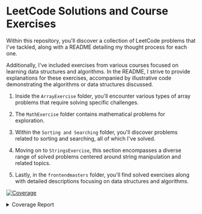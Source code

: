 # LeetCode Solutions and Course Exercises

Within this repository, you'll discover a collection of LeetCode problems that I've tackled, along with a README detailing my thought process for each one.

Additionally, I've included exercises from various courses focused on learning data structures and algorithms. In the README, I strive to provide explanations for these exercises, accompanied by illustrative code demonstrating the algorithms or data structures discussed.

1) Inside the `ArrayExercise` folder, you'll encounter various types of array problems that require solving specific challenges.

2) The `MathExercise` folder contains mathematical problems for exploration.

3) Within the `Sorting and Searching` folder, you'll discover problems related to sorting and searching, all of which I've solved.

4) Moving on to `StringsExercise`, this section encompasses a diverse range of solved problems centered around string manipulation and related topics.

5) Lastly, in the `frontendmasters` folder, you'll find solved exercises along with detailed descriptions focusing on data structures and algorithms.


<!-- Pytest Coverage Comment:Begin -->
<a href="https://github.com/danoshi/Leetcode-exercises/blob/main/README.md"><img alt="Coverage" src="https://img.shields.io/badge/Coverage-96%25-brightgreen.svg" /></a><details><summary>Coverage Report </summary><table><tr><th>File</th><th>Stmts</th><th>Miss</th><th>Cover</th><th>Missing</th></tr><tbody><tr><td colspan="5"><b>ArrayExercise/Best_Time_to_Buy_and_Sell_Stock_II</b></td></tr><tr><td>&nbsp; &nbsp;<a href="https://github.com/danoshi/Leetcode-exercises/blob/main/ArrayExercise/Best_Time_to_Buy_and_Sell_Stock_II/BestTimetoBuyandSellStockII.py">BestTimetoBuyandSellStockII.py</a></td><td>9</td><td>0</td><td>100%</td><td>&nbsp;</td></tr><tr><td colspan="5"><b>ArrayExercise/Contains_Duplicate</b></td></tr><tr><td>&nbsp; &nbsp;<a href="https://github.com/danoshi/Leetcode-exercises/blob/main/ArrayExercise/Contains_Duplicate/containsDuplicate.py">containsDuplicate.py</a></td><td>21</td><td>0</td><td>100%</td><td>&nbsp;</td></tr><tr><td colspan="5"><b>ArrayExercise/Intersection_of_Two_Arrays_II</b></td></tr><tr><td>&nbsp; &nbsp;<a href="https://github.com/danoshi/Leetcode-exercises/blob/main/ArrayExercise/Intersection_of_Two_Arrays_II/intersectionOfTwoArrays.py">intersectionOfTwoArrays.py</a></td><td>11</td><td>0</td><td>100%</td><td>&nbsp;</td></tr><tr><td colspan="5"><b>ArrayExercise/Max_Consecutive_Ones</b></td></tr><tr><td>&nbsp; &nbsp;<a href="https://github.com/danoshi/Leetcode-exercises/blob/main/ArrayExercise/Max_Consecutive_Ones/MaxConsecutiveOnes.py">MaxConsecutiveOnes.py</a></td><td>14</td><td>0</td><td>100%</td><td>&nbsp;</td></tr><tr><td colspan="5"><b>ArrayExercise/Move_Zeroes</b></td></tr><tr><td>&nbsp; &nbsp;<a href="https://github.com/danoshi/Leetcode-exercises/blob/main/ArrayExercise/Move_Zeroes/moveZeros.py">moveZeros.py</a></td><td>28</td><td>1</td><td>1</td><td><a href="https://github.com/danoshi/Leetcode-exercises/blob/main/ArrayExercise/Move_Zeroes/moveZeros.py#L 96%"> 96%</a></td></tr><tr><td colspan="5"><b>ArrayExercise/Plus_One</b></td></tr><tr><td>&nbsp; &nbsp;<a href="https://github.com/danoshi/Leetcode-exercises/blob/main/ArrayExercise/Plus_One/plusOne.py">plusOne.py</a></td><td>14</td><td>0</td><td>100%</td><td>&nbsp;</td></tr><tr><td colspan="5"><b>ArrayExercise/Remove_Duplicates_from_Sorted_Array</b></td></tr><tr><td>&nbsp; &nbsp;<a href="https://github.com/danoshi/Leetcode-exercises/blob/main/ArrayExercise/Remove_Duplicates_from_Sorted_Array/duplicateItemLeetcodeSolution.py">duplicateItemLeetcodeSolution.py</a></td><td>10</td><td>0</td><td>100%</td><td>&nbsp;</td></tr><tr><td>&nbsp; &nbsp;<a href="https://github.com/danoshi/Leetcode-exercises/blob/main/ArrayExercise/Remove_Duplicates_from_Sorted_Array/removeDuplicateItem.py">removeDuplicateItem.py</a></td><td>12</td><td>0</td><td>100%</td><td>&nbsp;</td></tr><tr><td colspan="5"><b>ArrayExercise/Remove_Element</b></td></tr><tr><td>&nbsp; &nbsp;<a href="https://github.com/danoshi/Leetcode-exercises/blob/main/ArrayExercise/Remove_Element/RemoveElement.py">RemoveElement.py</a></td><td>10</td><td>0</td><td>100%</td><td>&nbsp;</td></tr><tr><td colspan="5"><b>ArrayExercise/Rotate_Array</b></td></tr><tr><td>&nbsp; &nbsp;<a href="https://github.com/danoshi/Leetcode-exercises/blob/main/ArrayExercise/Rotate_Array/rotatearray.py">rotatearray.py</a></td><td>14</td><td>0</td><td>100%</td><td>&nbsp;</td></tr><tr><td colspan="5"><b>ArrayExercise/Single_Number</b></td></tr><tr><td>&nbsp; &nbsp;<a href="https://github.com/danoshi/Leetcode-exercises/blob/main/ArrayExercise/Single_Number/singleNumber.py">singleNumber.py</a></td><td>9</td><td>0</td><td>100%</td><td>&nbsp;</td></tr><tr><td colspan="5"><b>ArrayExercise/Squares_of_a_Sorted_Array</b></td></tr><tr><td>&nbsp; &nbsp;<a href="https://github.com/danoshi/Leetcode-exercises/blob/main/ArrayExercise/Squares_of_a_Sorted_Array/SquaresOfASortedArray.py">SquaresOfASortedArray.py</a></td><td>8</td><td>0</td><td>100%</td><td>&nbsp;</td></tr><tr><td colspan="5"><b>ArrayExercise/Two_Sum</b></td></tr><tr><td>&nbsp; &nbsp;<a href="https://github.com/danoshi/Leetcode-exercises/blob/main/ArrayExercise/Two_Sum/twoSum.py">twoSum.py</a></td><td>14</td><td>1</td><td>1</td><td><a href="https://github.com/danoshi/Leetcode-exercises/blob/main/ArrayExercise/Two_Sum/twoSum.py#L 93%"> 93%</a></td></tr><tr><td colspan="5"><b>MathExercise/Find_Numbers_with_Even_Number_of_Digits</b></td></tr><tr><td>&nbsp; &nbsp;<a href="https://github.com/danoshi/Leetcode-exercises/blob/main/MathExercise/Find_Numbers_with_Even_Number_of_Digits/FindNumbersWithEvenNumberOfDigits.py">FindNumbersWithEvenNumberOfDigits.py</a></td><td>14</td><td>0</td><td>100%</td><td>&nbsp;</td></tr><tr><td colspan="5"><b>MathExercise/Fizz_Buzz</b></td></tr><tr><td>&nbsp; &nbsp;<a href="https://github.com/danoshi/Leetcode-exercises/blob/main/MathExercise/Fizz_Buzz/FizzBuzz.py">FizzBuzz.py</a></td><td>16</td><td>0</td><td>100%</td><td>&nbsp;</td></tr><tr><td colspan="5"><b>MathExercise/Power_of_three</b></td></tr><tr><td>&nbsp; &nbsp;<a href="https://github.com/danoshi/Leetcode-exercises/blob/main/MathExercise/Power_of_three/PowerOfThree.py">PowerOfThree.py</a></td><td>10</td><td>1</td><td>1</td><td><a href="https://github.com/danoshi/Leetcode-exercises/blob/main/MathExercise/Power_of_three/PowerOfThree.py#L 90%"> 90%</a></td></tr><tr><td colspan="5"><b>MathExercise/Roman_to_Integer</b></td></tr><tr><td>&nbsp; &nbsp;<a href="https://github.com/danoshi/Leetcode-exercises/blob/main/MathExercise/Roman_to_Integer/RomanToInteger.py">RomanToInteger.py</a></td><td>12</td><td>0</td><td>100%</td><td>&nbsp;</td></tr><tr><td colspan="5"><b>Sorting_and_Searching_Exercise/Check_If_N_and_Its_Double_Exist</b></td></tr><tr><td>&nbsp; &nbsp;<a href="https://github.com/danoshi/Leetcode-exercises/blob/main/Sorting_and_Searching_Exercise/Check_If_N_and_Its_Double_Exist/CheckIfNandItsDoubleExist.py">CheckIfNandItsDoubleExist.py</a></td><td>16</td><td>2</td><td>2</td><td><a href="https://github.com/danoshi/Leetcode-exercises/blob/main/Sorting_and_Searching_Exercise/Check_If_N_and_Its_Double_Exist/CheckIfNandItsDoubleExist.py#L 88%"> 88%</a></td></tr><tr><td colspan="5"><b>Sorting_and_Searching_Exercise/Duplicate_Zeros</b></td></tr><tr><td>&nbsp; &nbsp;<a href="https://github.com/danoshi/Leetcode-exercises/blob/main/Sorting_and_Searching_Exercise/Duplicate_Zeros/DuplicateZeros.py">DuplicateZeros.py</a></td><td>12</td><td>0</td><td>100%</td><td>&nbsp;</td></tr><tr><td colspan="5"><b>Sorting_and_Searching_Exercise/Merge_Sorted_Array</b></td></tr><tr><td>&nbsp; &nbsp;<a href="https://github.com/danoshi/Leetcode-exercises/blob/main/Sorting_and_Searching_Exercise/Merge_Sorted_Array/MergeSortedArr.py">MergeSortedArr.py</a></td><td>8</td><td>0</td><td>100%</td><td>&nbsp;</td></tr><tr><td colspan="5"><b>StringExercise/First_Unique_Character_in_a_String</b></td></tr><tr><td>&nbsp; &nbsp;<a href="https://github.com/danoshi/Leetcode-exercises/blob/main/StringExercise/First_Unique_Character_in_a_String/FirstUniqueCharacterInAString.py">FirstUniqueCharacterInAString.py</a></td><td>8</td><td>1</td><td>1</td><td><a href="https://github.com/danoshi/Leetcode-exercises/blob/main/StringExercise/First_Unique_Character_in_a_String/FirstUniqueCharacterInAString.py#L 88%"> 88%</a></td></tr><tr><td colspan="5"><b>StringExercise/Reverse_Integer</b></td></tr><tr><td>&nbsp; &nbsp;<a href="https://github.com/danoshi/Leetcode-exercises/blob/main/StringExercise/Reverse_Integer/reverseInt.py">reverseInt.py</a></td><td>13</td><td>1</td><td>1</td><td><a href="https://github.com/danoshi/Leetcode-exercises/blob/main/StringExercise/Reverse_Integer/reverseInt.py#L 92%"> 92%</a></td></tr><tr><td colspan="5"><b>StringExercise/Reverse_String</b></td></tr><tr><td>&nbsp; &nbsp;<a href="https://github.com/danoshi/Leetcode-exercises/blob/main/StringExercise/Reverse_String/reverseString.py">reverseString.py</a></td><td>15</td><td>0</td><td>100%</td><td>&nbsp;</td></tr><tr><td colspan="5"><b>StringExercise/Valid_Anagram</b></td></tr><tr><td>&nbsp; &nbsp;<a href="https://github.com/danoshi/Leetcode-exercises/blob/main/StringExercise/Valid_Anagram/anagram.py">anagram.py</a></td><td>13</td><td>1</td><td>1</td><td><a href="https://github.com/danoshi/Leetcode-exercises/blob/main/StringExercise/Valid_Anagram/anagram.py#L 92%"> 92%</a></td></tr><tr><td colspan="5"><b>StringExercise/Valid_Palindrome</b></td></tr><tr><td>&nbsp; &nbsp;<a href="https://github.com/danoshi/Leetcode-exercises/blob/main/StringExercise/Valid_Palindrome/palindrom.py">palindrom.py</a></td><td>13</td><td>8</td><td>8</td><td><a href="https://github.com/danoshi/Leetcode-exercises/blob/main/StringExercise/Valid_Palindrome/palindrom.py#L 38%"> 38%</a></td></tr><tr><td colspan="5"><b>frontendmasters/Complete_Intro_to_Computer_Science/BinarySearchTree</b></td></tr><tr><td>&nbsp; &nbsp;<a href="https://github.com/danoshi/Leetcode-exercises/blob/main/frontendmasters/Complete_Intro_to_Computer_Science/BinarySearchTree/binarySearchTree.py">binarySearchTree.py</a></td><td>38</td><td>1</td><td>1</td><td><a href="https://github.com/danoshi/Leetcode-exercises/blob/main/frontendmasters/Complete_Intro_to_Computer_Science/BinarySearchTree/binarySearchTree.py#L 97%"> 97%</a></td></tr><tr><td colspan="5"><b>frontendmasters/Complete_Intro_to_Computer_Science/radixSort</b></td></tr><tr><td>&nbsp; &nbsp;<a href="https://github.com/danoshi/Leetcode-exercises/blob/main/frontendmasters/Complete_Intro_to_Computer_Science/radixSort/radixsort.py">radixsort.py</a></td><td>31</td><td>0</td><td>100%</td><td>&nbsp;</td></tr><tr><td><b>TOTAL</b></td><td><b>393</b></td><td><b>17</b></td><td><b>96%</b></td><td>&nbsp;</td></tr></tbody></table></details>
<!-- Pytest Coverage Comment:End -->
